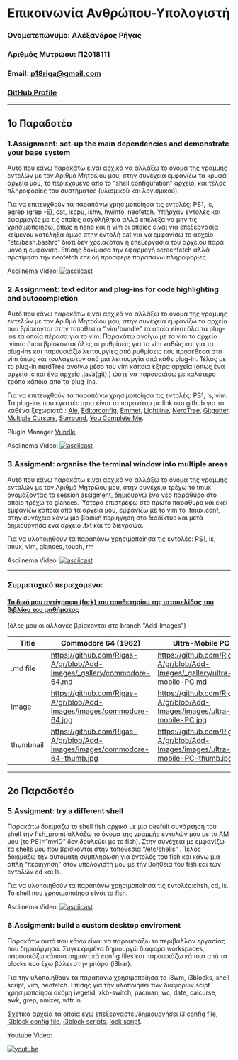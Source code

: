 # Επικοινωνία Ανθρώπου-Υπολογιστή

### Ονοματεπώνυμο: Αλέξανδρος Ρήγας
### Αριθμός Μυτρώου: Π2018111
### Email: p18riga@gmail.com
### [GitHub Profile](https://github.com/Rigas-A)

-----
## 1ο Παραδοτέο

### 1.Αssignment: set-up the main dependencies and demonstrate your base system
Αυτό που κάνω παρακάτω είναι αρχικά να αλλάξω το όνομα της γραμμής εντελών με τον 
Αριθμό Μητρώου μου, στην συνέχεια εμφανίζω τα κρυφά αρχεία μου, το περιεχόμενο 
από το “shell configuration” αρχείο, και τέλος πληροφορίες του συστήματος
(υλισμικού και λογισμικού).

Για να επιτευχθούν τα παραπάνω χρησιμοποίησα  τις εντολές:
PS1, ls, egrep (grep -E), cat, lscpu, lshw, hwinfo, neofetch.
Υπήρχαν εντολές και εφαρμογές με τις οποίες ασχολήθηκα αλλά επέλεξα να μην τις
χρησιμοποιήσω, όπως η nano και η vim οι οποίες είναι για επεξεργασία κείμενου 
κατέληξα όμως στην εντολή cat για να εμφανίσω το αρχείο “etc/bash.bashrc” διότι 
δεν χρειαζόταν η επεξεργασία του αρχείου παρά μόνο η εμφάνιση. Επίσης δοκίμασα 
την εφαρμογή screenfetch αλλά προτίμησα την neofetch επειδή πρόσφερε παραπάνω πληροφορίες. 

Asciinema Video:
[![asciicast](https://asciinema.org/a/3hV7USPYAhPyp2pBePMr9l2G5.png)](https://asciinema.org/a/3hV7USPYAhPyp2pBePMr9l2G5)

### 2.Assignment: text editor and plug-ins for code highlighting and autocompletion
Αυτό που κάνω παρακάτω είναι αρχικά να αλλάξω το όνομα της γραμμής εντελών με τον 
Αριθμό Μητρώου μου, στην συνέχεια εμφανίζω τα αρχεία που βρίσκονται στην τοποθεσία “.vim/bundle” τα οποία είναι όλα τα plug-ins  τα οποία πέρασα για το  vim.  Παρακάτω ανοίγω με το vim το αρχείο .vimrc όπου βρίσκονται όλες οι ρυθμίσεις για το vim καθώς και για τα plug-ins και παρουσιάζω λειτουργίες από ρυθμίσεις που προσέθεσα στο vim όπως και  τουλάχιστον από μια λειτουργία από κάθε plug-in.  Τέλος με το plug-in nerdTree ανοίγω μέσο του vim κάποια έξτρα αρχεία (όπως ένα αρχείο .c και ένα αρχείο .java(git) )  ώστε να παρουσιάσω με καλύτερο τρόπο κάποια από τα plug-ins.

Για να επιτευχθούν τα παραπάνω χρησιμοποίησα τις εντολές: PS1, ls, vim.  Τα plug-ins που εγκατέστησα είναι τα παρακάτω με link στο github για το καθένα ξεχωριστά :
[Ale](https://github.com/dense-analysis/ale),
[Editorconfig](https://github.com/editorconfig/editorconfig-vim),
[Emmet](https://github.com/mattn/emmet-vim),
[Lightline](https://github.com/itchyny/lightline.vim),
[NerdTree](https://github.com/scrooloose/nerdtree),
[Gitgutter](https://github.com/airblade/vim-gitgutter),
[Multiple Cursors](https://github.com/terryma/vim-multiple-cursors),
[Surround](https://github.com/tpope/vim-surround),
[You Complete Me](https://github.com/ycm-core/YouCompleteMe).

Plugin Manager [Vundle](https://github.com/VundleVim/Vundle.vim)

Asciinema Video:
[![asciicast](https://asciinema.org/a/rK7pcY2aUEbvobJJlbctV67jY.png)](https://asciinema.org/a/rK7pcY2aUEbvobJJlbctV67jY)

### 3.Assigment: organise the terminal window into multiple areas
Αυτό που κάνω παρακάτω είναι αρχικά να αλλάξω το όνομα της γραμμής εντoλών με τον Αριθμό Μητρώου μου, στην συνέχεια τρέχω το tmux ονομάζοντας το session assigment, δημιουργώ ένα νέο παράθυρο στο οποίο τρέχω το glances.  Ύστερα επιστρέφω στο πρώτο παράθυρο και εκεί εμφανίζω κάποια από τα αρχεία μου, εμφανίζω με το vim το .tmux.conf,  στην συνέχεια κάνω μια βασική περιήγηση στο διαδίκτυο και μετά δημιούργησα ένα αρχείο .txt και το διέγραψα.

Για να υλοποιηθούν τα παραπάνω χρησιμοποίησα  τις εντολές: PS1, ls, tmux, vim, glances, touch, rm

Asciinema Video:
[![asciicast](https://asciinema.org/a/dRWfzXoa3zktX6MDlcn0SJcOz.png)](https://asciinema.org/a/dRWfzXoa3zktX6MDlcn0SJcOz)

---
### Συμμετοχικό περιεχόμενο:
#### [Το δικό μου αντίγραφο (fork) του αποθετηρίου της ιστοσελίδας του βιβλίου του μαθήματος](https://github.com/Rigas-A/gr)
(όλες μου οι αλλαγές βρίσκονται στο branch "Add-Images")

Title | Commodore 64 (1962) | Ultra-Mobile PC | Python | Microsoft Games | Unreal Engine 
--- | --- | --- | --- | --- | --- 
.md file | https://github.com/Rigas-A/gr/blob/Add-Images/_gallery/commodore-64.md | https://github.com/Rigas-A/gr/blob/Add-Images/_gallery/ultra-mobile-PC.md | https://github.com/Rigas-A/gr/blob/Add-Images/_gallery/python.md | https://github.com/Rigas-A/gr/blob/Add-Images/_gallery/microsoft-games.md | https://github.com/Rigas-A/gr/blob/Add-Images/_gallery/unreal-engine.md 
image | https://github.com/Rigas-A/gr/blob/Add-Images/images/commodore-64.jpg | https://github.com/Rigas-A/gr/blob/Add-Images/images/ultra-mobile-PC.jpg | https://github.com/Rigas-A/gr/blob/Add-Images/images/python.png | https://github.com/Rigas-A/gr/blob/Add-Images/images/microsoft-games.png | https://github.com/Rigas-A/gr/blob/Add-Images/images/unreal-engine.jpg   
thumbnail | https://github.com/Rigas-A/gr/blob/Add-Images/images/commodore-64-thumb.jpg | https://github.com/Rigas-A/gr/blob/Add-Images/images/ultra-mobile-PC-thumb.jpg | https://github.com/Rigas-A/gr/blob/Add-Images/images/python-thumb.png | https://github.com/Rigas-A/gr/blob/Add-Images/images/microsoft-games-thumb.png | https://github.com/Rigas-A/gr/blob/Add-Images/images/unreal-engine-thumb.jpg  

-----
## 2ο Παραδοτέο
### 5.Assigment: try a different shell
Παρακάτω δοκιμάζω το shell fish αρχικά με μια deafult συνάρτηση του shell την fish_promt αλλάζω το όνομα της γραμμής εντολών μου με το ΑΜ μου (το PS1=”myID” δεν δουλεύει με το fish).  Στην συνέχεια με εμφανίζω τα shells μου που βρίσκονται στην τοποθεσία “/etc/shells” .  Τέλος δοκιμάζω την αυτόματη συμπλήρωση για εντολές του fish και κάνω μια απλή “περιήγηση”  στον υπολογιστή μου με την βοήθεια του fish και των εντολών cd και ls.

Για να υλοποιηθούν τα παραπάνω χρησιμοποίησα  τις εντολές:chsh, cd, ls. Το shell που χρησιμοποίησα είναι το [fish](https://fishshell.com/).

Asciinema Video:
[![asciicast](https://asciinema.org/a/qB9YhQko3BihsxAweqZe7rdde.png)](https://asciinema.org/a/qB9YhQko3BihsxAweqZe7rdde)

### 6.Assigment: build a custom desktop enviroment
Παρακάτω αυτό που κάνω είναι να παρουσιάζω το περιβάλλον εργασίας που δημιούργησα.  Συγκεκριμένα δημιουργώ διάφορα workspaces, παρουσιάζω κάποια σημαντικά config files και παρουσιάζω κάποια από τα blocks που έχω βάλει στην μπάρα (i3bar).

Για την υλοποιηθούν τα παραπάνω χρησιμοποίησα το i3wm, i3blocks, shell script, vim, neofetch.  Επίσης για την υλοποιήσει των διάφορων scipt χρησιμοποίησα ακόμη iwgetid, xkb-switch, pacman, wc, date, calcurse, awk, grep, amixer, wttr.in.

Σχετικά αρχεία τα οποία έχω επεξεργαστεί/δημιουργήσει 
[i3 config file](https://github.com/Rigas-A/dotfiles/blob/master/config/i3),
[i3block config file](https://github.com/Rigas-A/dotfiles/blob/master/config/i3blocks),
[i3block scripts](https://github.com/Rigas-A/dotfiles/tree/master/i3block/scripts),
[lock script](https://github.com/Rigas-A/dotfiles/blob/master/lock).

Youtube Video:

[![youtube](https://img.youtube.com/vi/BKqhwDjjWE4/0.jpg)](https://youtu.be/BKqhwDjjWE4)
